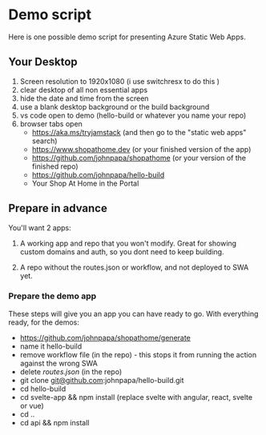 # Demo script

Here is one possible demo script for presenting Azure Static Web Apps.

## Your Desktop

1. Screen resolution to 1920x1080 (i use switchresx to do this )
1. clear desktop of all non essential apps
1. hide the date and time from the screen
1. use a blank desktop background or the build background
1. vs code open to demo (hello-build or whatever you name your repo)
1. browser tabs open
   - https://aka.ms/tryjamstack (and then go to the "static web apps" search)
   - https://www.shopathome.dev (or your finished version of the app)
   - https://github.com/johnpapa/shopathome (or your version of the finished repo)
   - https://github.com/johnpapa/hello-build
   - Your Shop At Home in the Portal

## Prepare in advance

You'll want 2 apps:

1. A working app and repo that you won't modify. Great for showing custom domains and auth, so you dont need to keep building.

1. A repo without the routes.json or workflow, and not deployed to SWA yet.

### Prepare the demo app

These steps will give you an app you can have ready to go. With everything ready, for the demos:

- https://github.com/johnpapa/shopathome/generate
- name it hello-build
- remove workflow file (in the repo) - this stops it from running the action against the wrong SWA
- delete _routes.json_ (in the repo)
- git clone git@github.com:johnpapa/hello-build.git
- cd hello-build
- cd svelte-app && npm install (replace svelte with angular, react, svelte or vue)
- cd ..
- cd api && npm install
